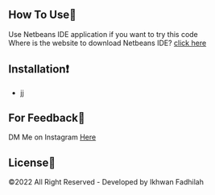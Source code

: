 ## How To Use🔧

Use Netbeans IDE application if you want to try this code\
Where is the website to download Netbeans IDE? [click here](https://netbeans-ide.informer.com/download/#downloading)

## Installation❗
- jj
    

## For Feedback💢

DM Me on Instagram [Here](https://www.instagram.com/dooo_dott/)

## License💎

©2022 All Right Reserved - Developed by Ikhwan Fadhilah
